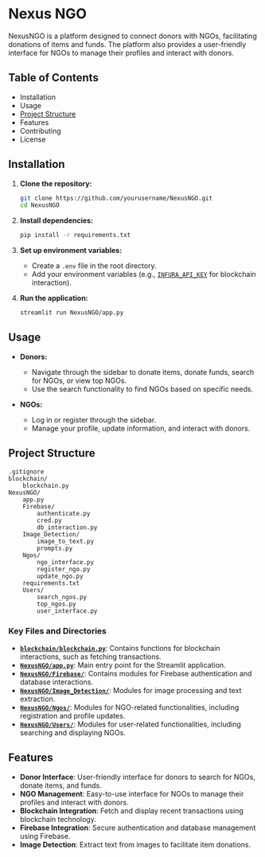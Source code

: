 # Nexus NGO

NexusNGO is a platform designed to connect donors with NGOs, facilitating donations of items and funds. The platform also provides a user-friendly interface for NGOs to manage their profiles and interact with donors.

## Table of Contents

- Installation
- Usage
- [Project Structure](#project-structure)
- Features
- Contributing
- License

## Installation

1. **Clone the repository:**
    ```sh
    git clone https://github.com/yourusername/NexusNGO.git
    cd NexusNGO
    ```

2. **Install dependencies:**
    ```sh
    pip install -r requirements.txt
    ```

3. **Set up environment variables:**
    - Create a `.env` file in the root directory.
    - Add your environment variables (e.g., [`INFURA_API_KEY`](command:_github.copilot.openSymbolFromReferences?%5B%22%22%2C%5B%7B%22uri%22%3A%7B%22scheme%22%3A%22file%22%2C%22authority%22%3A%22%22%2C%22path%22%3A%22%2Fhome%2Fsathvik_rao%2FColossus%2FNexus_Public%2Fblockchain%2Fblockchain.py%22%2C%22query%22%3A%22%22%2C%22fragment%22%3A%22%22%7D%2C%22pos%22%3A%7B%22line%22%3A9%2C%22character%22%3A60%7D%7D%5D%2C%22e01f52a6-1a46-49a1-b8fc-abdbb680daaf%22%5D "Go to definition") for blockchain interaction).

4. **Run the application:**
    ```sh
    streamlit run NexusNGO/app.py
    ```

## Usage

- **Donors:**
  - Navigate through the sidebar to donate items, donate funds, search for NGOs, or view top NGOs.
  - Use the search functionality to find NGOs based on specific needs.

- **NGOs:**
  - Log in or register through the sidebar.
  - Manage your profile, update information, and interact with donors.

## Project Structure

```
.gitignore
blockchain/
    blockchain.py
NexusNGO/
    app.py
    Firebase/
        authenticate.py
        cred.py
        db_interaction.py
    Image_Detection/
        image_to_text.py
        prompts.py
    Ngos/
        ngo_interface.py
        register_ngo.py
        update_ngo.py
    requirements.txt
    Users/
        search_ngos.py
        top_ngos.py
        user_interface.py
```

### Key Files and Directories

- **[`blockchain/blockchain.py`](command:_github.copilot.openRelativePath?%5B%7B%22scheme%22%3A%22file%22%2C%22authority%22%3A%22%22%2C%22path%22%3A%22%2Fhome%2Fsathvik_rao%2FColossus%2FNexus_Public%2Fblockchain%2Fblockchain.py%22%2C%22query%22%3A%22%22%2C%22fragment%22%3A%22%22%7D%2C%22e01f52a6-1a46-49a1-b8fc-abdbb680daaf%22%5D "/home/sathvik_rao/Colossus/Nexus_Public/blockchain/blockchain.py")**: Contains functions for blockchain interactions, such as fetching transactions.
- **[`NexusNGO/app.py`](command:_github.copilot.openRelativePath?%5B%7B%22scheme%22%3A%22file%22%2C%22authority%22%3A%22%22%2C%22path%22%3A%22%2Fhome%2Fsathvik_rao%2FColossus%2FNexus_Public%2FNexusNGO%2Fapp.py%22%2C%22query%22%3A%22%22%2C%22fragment%22%3A%22%22%7D%2C%22e01f52a6-1a46-49a1-b8fc-abdbb680daaf%22%5D "/home/sathvik_rao/Colossus/Nexus_Public/NexusNGO/app.py")**: Main entry point for the Streamlit application.
- **[`NexusNGO/Firebase/`](command:_github.copilot.openRelativePath?%5B%7B%22scheme%22%3A%22file%22%2C%22authority%22%3A%22%22%2C%22path%22%3A%22%2Fhome%2Fsathvik_rao%2FColossus%2FNexus_Public%2FNexusNGO%2FFirebase%2F%22%2C%22query%22%3A%22%22%2C%22fragment%22%3A%22%22%7D%2C%22e01f52a6-1a46-49a1-b8fc-abdbb680daaf%22%5D "/home/sathvik_rao/Colossus/Nexus_Public/NexusNGO/Firebase/")**: Contains modules for Firebase authentication and database interactions.
- **[`NexusNGO/Image_Detection/`](command:_github.copilot.openRelativePath?%5B%7B%22scheme%22%3A%22file%22%2C%22authority%22%3A%22%22%2C%22path%22%3A%22%2Fhome%2Fsathvik_rao%2FColossus%2FNexus_Public%2FNexusNGO%2FImage_Detection%2F%22%2C%22query%22%3A%22%22%2C%22fragment%22%3A%22%22%7D%2C%22e01f52a6-1a46-49a1-b8fc-abdbb680daaf%22%5D "/home/sathvik_rao/Colossus/Nexus_Public/NexusNGO/Image_Detection/")**: Modules for image processing and text extraction.
- **[`NexusNGO/Ngos/`](command:_github.copilot.openRelativePath?%5B%7B%22scheme%22%3A%22file%22%2C%22authority%22%3A%22%22%2C%22path%22%3A%22%2Fhome%2Fsathvik_rao%2FColossus%2FNexus_Public%2FNexusNGO%2FNgos%2F%22%2C%22query%22%3A%22%22%2C%22fragment%22%3A%22%22%7D%2C%22e01f52a6-1a46-49a1-b8fc-abdbb680daaf%22%5D "/home/sathvik_rao/Colossus/Nexus_Public/NexusNGO/Ngos/")**: Modules for NGO-related functionalities, including registration and profile updates.
- **[`NexusNGO/Users/`](command:_github.copilot.openRelativePath?%5B%7B%22scheme%22%3A%22file%22%2C%22authority%22%3A%22%22%2C%22path%22%3A%22%2Fhome%2Fsathvik_rao%2FColossus%2FNexus_Public%2FNexusNGO%2FUsers%2F%22%2C%22query%22%3A%22%22%2C%22fragment%22%3A%22%22%7D%2C%22e01f52a6-1a46-49a1-b8fc-abdbb680daaf%22%5D "/home/sathvik_rao/Colossus/Nexus_Public/NexusNGO/Users/")**: Modules for user-related functionalities, including searching and displaying NGOs.

## Features

- **Donor Interface**: User-friendly interface for donors to search for NGOs, donate items, and funds.
- **NGO Management**: Easy-to-use interface for NGOs to manage their profiles and interact with donors.
- **Blockchain Integration**: Fetch and display recent transactions using blockchain technology.
- **Firebase Integration**: Secure authentication and database management using Firebase.
- **Image Detection**: Extract text from images to facilitate item donations.

